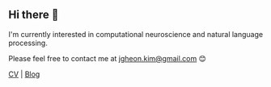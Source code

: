 ## Hi there 👋

I'm currently interested in computational neuroscience and natural language processing.

Please feel free to contact me at jgheon.kim@gmail.com 😊

[CV](https://olenmg.github.io/pdf/Jongheon-Kim_CV.pdf)  |  [Blog](https://olenmg.github.io)


<!--
**olenmg/olenmg** is a ✨ _special_ ✨ repository because its `README.md` (this file) appears on your GitHub profile.

Here are some ideas to get you started:

- 🔭 I’m currently working on ...
- 🌱 I’m currently learning ...
- 👯 I’m looking to collaborate on ...
- 🤔 I’m looking for help with ...
- 💬 Ask me about ...
- 📫 How to reach me: ...
- 😄 Pronouns: ...
- ⚡ Fun fact: ...
-->
